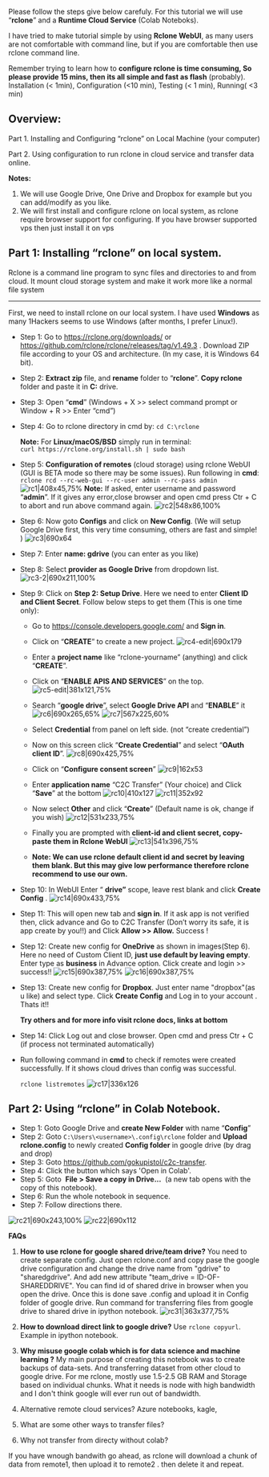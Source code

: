 Please follow the steps give below carefuly. For this tutorial we will use “**rclone**” and a **Runtime Cloud Service** (Colab Noteboks).

I have tried to make tutorial simple by using **Rclone WebUI**, as many users are not comfortable with command line, but if you are comfortable then use rclone command line.  

Remember trying to learn how to **configure rclone is time consuming, So please provide 15 mins, then its all simple and fast as flash** (probably). Installation (< 1min), Configuration (<10 min), Testing (< 1 min), Running( <3 min)

<h2>Overview:</h2> 
Part 1. Installing and Configuring “rclone” on Local Machine (your computer) 

Part 2. Using configuration to run rclone in cloud service and transfer data online.

**Notes:**
1. We will use Google Drive, One Drive and Dropbox for example but you can add/modify as you like.
2. We will first install and configure rclone on local system, as rclone require browser support for configuring. If you have browser supported vps then just install it on vps 

<h2>Part 1: Installing “rclone” on local system.</h2>
Rclone is a command line program to sync files and directories to and from cloud. It mount cloud storage system and make it work more like a normal file system
<hr>

First, we need to install rclone on our local system. I have used **Windows** as many 1Hackers seems to use Windows (after months, I prefer Linux!).

* Step 1: Go to https://rclone.org/downloads/ or https://github.com/rclone/rclone/releases/tag/v1.49.3 .
Download ZIP file according to your OS and architecture. (In my case, it is Windows 64 bit). 
* Step 2: **Extract zip** file, and **rename** folder to “**rclone**”. 
 **Copy rclone** folder and paste it in **C:** drive.
* Step 3: Open “**cmd**” (Windows + X >> select command prompt or Window + R >> Enter “cmd”) 
* Step 4: Go to rclone directory in cmd by:
`cd C:\rclone`

	**Note:** For **Linux/macOS/BSD** simply run in terminal:	
		`curl https://rclone.org/install.sh | sudo bash`

 * Step 5: **Configuration of remotes** (cloud storage) using rclone WebUI (GUI is BETA mode so there may be some issues).
 Run following in **cmd**:
           ` rclone rcd --rc-web-gui --rc-user admin --rc-pass admin`
              ![rc1|408x45,75%](/Images/rc1.png) 
    **Note:** If asked, enter username and password “**admin**”.
If it gives any error,close browser and open cmd press Ctr + C to abort and run above command again.
![rc2|548x86,100%](/Images/rc2.png) 
          

 * Step 6: Now goto **Configs** and click on **New Config**. (We will setup Google Drive first, this very time consuming, others are fast and simple! )
![rc3|690x64](/Images/rc3.png) 
* Step 7: Enter **name: gdrive** (you can enter as you like)        
* Step 8: Select **provider as Google Drive** from dropdown list.     
![rc3-2|690x211,100%](/Images/rc3-2.png)    
* Step 9: Click on **Step 2: Setup Drive**. Here we need to enter **Client ID and Client Secret**. Follow below steps to get them (This is one time only):

   * Go to https://console.developers.google.com/ and **Sign in**.
   * Click on “**CREATE**” to create a new project. 
![rc4-edit|690x179](/Images/rc4-edit.png)         
   * Enter a **project name** like “rclone-yourname” (anything) and click “**CREATE**”.
   * Click on “**ENABLE APIS AND SERVICES**” on the top.
     ![rc5-edit|381x121,75%](/Images/rc5-edit.png)        
   * Search “**google drive**”, select **Google Drive API** and “**ENABLE**” it
      ![rc6|690x265,65%](/Images/rc6.png) 
      ![rc7|567x225,60%](/Images/rc7.png)       
   * Select **Credential** from panel on left side. (not “create credential”)      
   * Now on this screen click “**Create Credential**” and select “**OAuth client ID**”.
       ![rc8|690x425,75%](/Images/rc8.png)     
   * Click on “**Configure consent screen**”
       ![rc9|162x53](/Images/rc9.png)      
   * Enter **application name** “C2C Transfer” (Your choice) and Click “**Save**” at the bottom
       ![rc10|410x127](/Images/rc10.png) 
       ![rc11|352x92](/Images/rc11.png)     
   * Now select **Other** and click “**Create**” (Default name is ok, change if you wish)
       ![rc12|531x233,75%](/Images/rc12.png)    
   * Finally you are prompted with **client-id and client secret, copy-paste them in Rclone WebUI**
      ![rc13|541x396,75%](/Images/rc13.png) 

   
  * **Note: We can use rclone default client id and secret by leaving them blank. But this may give low performance therefore rclone recommend to use our own.** 
* Step 10: In WebUI Enter “ **drive”** scope, leave rest blank and click  **Create Config** .
![rc14|690x433,75%](/Images/rc14.png) 
* Step 11: This will open new tab and **sign in**. If it ask app is not verified then, click advance and Go to C2C Transfer (Don’t worry its safe, it is app create by you!!) and Click **Allow >> Allow.** Success !

* Step 12: Create  new config for **OneDrive** as shown in images(Step 6). 
Here no need of Custom Client ID, **just use default by leaving empty**. Enter type as **business** in Advance option. Click create and login >> success!!
![rc15|690x387,75%](/Images/rc15.png) 
![rc16|690x387,75%](/Images/rc16.png)  

* Step 13: Create  new config for **Dropbox**. Just enter name "dropbox"(as u like) and select type. Click **Create Config** and Log in to your account . Thats it!!

  **Try others and for more info visit rclone docs, links at bottom**
* Step 14: Click Log out and close browser. 
Open cmd and press Ctr + C (if process not terminated automatically) 
* Run following command in **cmd** to check if remotes were created successfully. If it shows cloud drives than config was successful.
  
  `rclone listremotes`
![rc17|336x126](/Images/rc17.png) 


<h2>Part 2: Using “rclone” in Colab Notebook.</h2>

* Step 1: Goto Google Drive and **create New Folder** with name “**Config**”
* Step 2: Goto `C:\Users\<username>\.config\rclone` folder and **Upload rclone.config** to newly created **Config folder** in google drive (by drag and drop)
* Step 3: Goto https://github.com/gokupistol/c2c-transfer.
* Step 4: Click the button which says 'Open in Colab'.
* Step 5: Goto  **File > Save a copy in Drive...**  (a new tab opens with the copy of this notebook).
* Step 6: Run the whole notebook in sequence.
* Step 7: Follow directions there.

![rc21|690x243,100%](/Images/rc21.png) 
![rc22|690x112](/Images/rc22.png) 

**FAQs**

1. **How to use rclone for google shared drive/team drive?**
    You need to create separate config. Just open rclone.conf and copy pase the google drive configuration and change the drive name from "gdrive" to "sharedgdrive". And add new attribute "team_drive = ID-OF-SHAREDDRIVE". You can find id of shared drive in browser when you open the drive. 
Once this is done save .config and upload it in Config folder of google drive. Run command for transferring files from google drive to shared drive in ipython notebook. 
![rc31|363x377,75%](/Images/rc31.png) 
2. **How to download direct link to google drive?**
Use `rclone copyurl`. Example in ipython notebook.

3. **Why misuse google colab which is for data science and machine learning ?**
My main purpose of creating this notebook was to create backups of data-sets. And transferring dataset from other cloud to google drive. For me rclone, mostly use 1.5-2.5 GB RAM and  Storage based on individual chunks. What it needs is node with high bandwidth and I don't think google will ever run out of bandwidth.

4. Alternative remote cloud services?
Azure notebooks, kagle, 

5. What are some other ways to transfer files?

6. Why not transfer from directy without colab?

If you have wnough bandwith go ahead, as rclone will download a chunk of data from remote1, then upload it to remote2 . then delete it and repeat.
